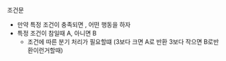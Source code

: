 조건문
- 만약 특정 조건이 충족되면 , 어떤 행동을 하자
- 특정 조건이 참일때 A, 아니면 B
	- 조건에 따른 분기 처리가 필요할떄 (3보다 크면 A로 반환 3보다 작으면 B로반환이런거할때)